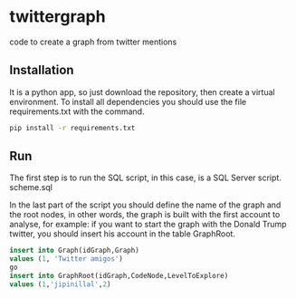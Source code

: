 # twittergraph
code to create a graph from twitter mentions

## Installation

It is a python app, so just download the repository, then create a virtual environment. To install all dependencies you should use the 
file requirements.txt with the command. 

```bash
pip install -r requirements.txt
```

## Run
The first step is to run the SQL script, in this case, is a SQL Server script. 
scheme.sql

In the last part of the script you should define the name of the graph and the root nodes, in other words, the graph is built with the 
first account to analyse, for example: if you want to start the graph with the Donald Trump twitter, you should insert his account in 
the table GraphRoot.

```sql
insert into Graph(idGraph,Graph) 
values (1, 'Twitter amigos')
go
insert into GraphRoot(idGraph,CodeNode,LevelToExplore)
values (1,'jipinillal',2)
```
